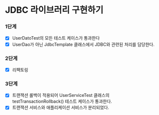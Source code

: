 # JDBC 라이브러리 구현하기

### 1단계

- [x] UserDatoTest의 모든 테스트 케이스가 통과한다
- [x] UserDao가 아닌 JdbcTemplate 클래스에서 JDBC와 관련된 처리를 담당한다.

### 2단계

- [x] 리팩토링

### 3단계

- [x] 트랜잭션 롤백이 적용되어 UserServiceTest 클래스의 testTransactionRollback() 테스트 케이스가 통과한다.
- [x] 트랜잭션 서비스와 애플리케이션 서비스가 분리되었다.
